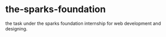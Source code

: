 # the-sparks-foundation
the task under the sparks foundation internship for web development and designing.
